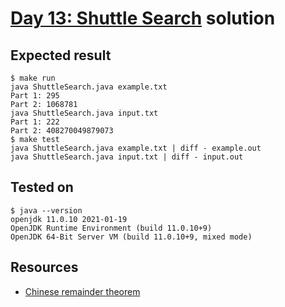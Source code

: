 # [Day 13: Shuttle Search](https://adventofcode.com/2020/day/13) solution

## Expected result
```
$ make run
java ShuttleSearch.java example.txt
Part 1: 295
Part 2: 1068781
java ShuttleSearch.java input.txt
Part 1: 222
Part 2: 408270049879073
$ make test
java ShuttleSearch.java example.txt | diff - example.out
java ShuttleSearch.java input.txt | diff - input.out
```

## Tested on
```
$ java --version
openjdk 11.0.10 2021-01-19
OpenJDK Runtime Environment (build 11.0.10+9)
OpenJDK 64-Bit Server VM (build 11.0.10+9, mixed mode)
```

## Resources
* [Chinese remainder theorem](https://en.wikipedia.org/wiki/Chinese_remainder_theorem)

